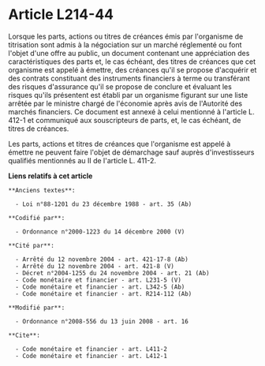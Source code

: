# Article L214-44

Lorsque les parts, actions ou titres de créances émis par l'organisme de titrisation sont admis à la négociation sur un
marché réglementé ou font l'objet d'une offre au public, un document contenant une appréciation des caractéristiques des
parts et, le cas échéant, des titres de créances que cet organisme est appelé à émettre, des créances qu'il se propose
d'acquérir et des contrats constituant des instruments financiers à terme ou transférant des risques d'assurance qu'il se
propose de conclure et évaluant les risques qu'ils présentent est établi par un organisme figurant sur une liste arrêtée par
le ministre chargé de l'économie après avis de l'Autorité des marchés financiers. Ce document est annexé à celui mentionné à
l'article L. 412-1 et communiqué aux souscripteurs de parts, et, le cas échéant, de titres de créances. 

Les parts, actions et titres de créances que l'organisme est appelé à émettre ne peuvent faire l'objet de démarchage sauf
auprès d'investisseurs qualifiés mentionnés au II de l'article L. 411-2.

**Liens relatifs à cet article**

	**Anciens textes**:

	  - Loi n°88-1201 du 23 décembre 1988 - art. 35 (Ab)

	**Codifié par**:

	  - Ordonnance n°2000-1223 du 14 décembre 2000 (V)

	**Cité par**:

	  - Arrêté du 12 novembre 2004 - art. 421-17-8 (Ab)
	  - Arrêté du 12 novembre 2004 - art. 421-8 (V)
	  - Décret n°2004-1255 du 24 novembre 2004 - art. 21 (Ab)
	  - Code monétaire et financier - art. L231-5 (V)
	  - Code monétaire et financier - art. L342-5 (Ab)
	  - Code monétaire et financier - art. R214-112 (Ab)

	**Modifié par**:

	  - Ordonnance n°2008-556 du 13 juin 2008 - art. 16

	**Cite**:

	  - Code monétaire et financier - art. L411-2
	  - Code monétaire et financier - art. L412-1
